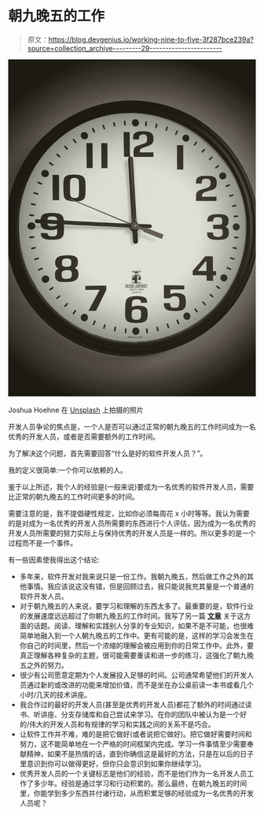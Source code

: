 # 朝九晚五的工作

> 原文：<https://blog.devgenius.io/working-nine-to-five-3f287bce239a?source=collection_archive---------29----------------------->

![](img/71d05c2084e9d45e1190d2f06495a1ae.png)

Joshua Hoehne 在 [Unsplash](/s/photos/925-clock?utm_source=unsplash&utm_medium=referral&utm_content=creditCopyText) 上拍摄的照片

开发人员争论的焦点是，一个人是否可以通过正常的朝九晚五的工作时间成为一名优秀的开发人员，或者是否需要额外的工作时间。

为了解决这个问题，首先需要回答“什么是好的软件开发人员？”。

我的定义很简单:一个你可以依赖的人。

鉴于以上所述，我个人的经验是(一般来说)要成为一名优秀的软件开发人员，需要比正常的朝九晚五的工作时间更多的时间。

需要注意的是，我不提倡硬性规定，比如你必须每周花 x 小时等等。我认为需要的是对成为一名优秀的开发人员所需要的东西进行个人评估，因为成为一名优秀的开发人员所需要的努力实际上与保持优秀的开发人员是一样的。所以更多的是一个过程而不是一个事件。

有一些因素使我得出这个结论:

*   多年来，软件开发对我来说只是一份工作。我朝九晚五，然后做工作之外的其他事情。我应该说这没有错，但是回顾过去，我只能说我充其量是一个普通的软件开发人员。
*   对于朝九晚五的人来说，要学习和理解的东西太多了。最重要的是，软件行业的发展速度远远超过了你朝九晚五的工作时间。我写了另一篇 [**文章**](https://medium.com/@mahanhz/throw-the-book-at-em-de6a375831ee) 关于这方面的话题。阅读、理解和实践别人分享的专业知识，如果不是不可能，也很难简单地融入到一个人朝九晚五的工作中。更有可能的是，这样的学习会发生在你自己的时间里，然后一个浓缩的理解会被应用到你的日常工作中。此外，要真正理解各种复杂的主题，很可能需要重读和进一步的练习，这强化了朝九晚五之外的努力。
*   很少有公司愿意定期为个人发展投入足够的时间。公司通常希望他们的开发人员通过新的或改进的功能来增加价值，而不是坐在办公桌前读一本书或看几个小时/几天的技术讲座。
*   我合作过的最好的开发人员(甚至是优秀的开发人员)都花了额外的时间通过读书、听讲座、分支存储库和自己尝试来学习。在你的团队中被认为是一个好的/伟大的开发人员和有规律的学习和实践之间的关系不是巧合。
*   让软件工作并不难，难的是把它做好(或者说把它做好)。把它做好需要时间和努力，这不能简单地在一个严格的时间框架内完成。学习一件事情至少需要奉献精神，如果不是热情的话，直到你确信这是最好的方法，只是在以后的日子里意识到你可以做得更好，但你只会意识到如果你继续学习。
*   优秀开发人员的一个关键标志是他们的经验，而不是他们作为一名开发人员工作了多少年。经验是通过学习和行动积累的。那么最终，在朝九晚五的时间里，你能学到多少东西并付诸行动，从而积累足够的经验成为一名优秀的开发人员呢？